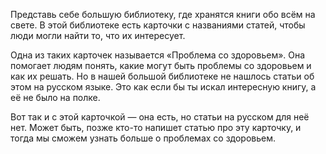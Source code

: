 Представь себе большую библиотеку, где хранятся книги обо всём на свете. В этой библиотеке есть карточки с названиями статей, чтобы люди могли найти то, что их интересует.

Одна из таких карточек называется «Проблема со здоровьем». Она помогает людям понять, какие могут быть проблемы со здоровьем и как их решать. Но в нашей большой библиотеке не нашлось статьи об этом на русском языке. Это как если бы ты искал интересную книгу, а её не было на полке.

Вот так и с этой карточкой — она есть, но статьи на русском для неё нет. Может быть, позже кто-то напишет статью про эту карточку, и тогда мы сможем узнать больше о проблемах со здоровьем.
